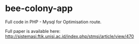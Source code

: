 # bee-colony-app
Full code in PHP - Mysql for Optimisation route.

Full paper is available here: http://sistemasi.ftik.unisi.ac.id/index.php/stmsi/article/view/470
